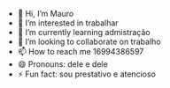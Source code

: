 - 👋 Hi, I’m Mauro
- 👀 I’m interested in trabalhar
- 🌱 I’m currently learning admistração
- 💞️ I’m looking to collaborate on trabalho
- 📫 How to reach me 16994386597
- 😄 Pronouns: dele e dele 
- ⚡ Fun fact: sou prestativo e atencioso

<!---
mauroccestarih/mauroccestarih is a ✨ special ✨ repository because its `README.md` (this file) appears on your GitHub profile.
You can click the Preview link to take a look at your changes.
--->
